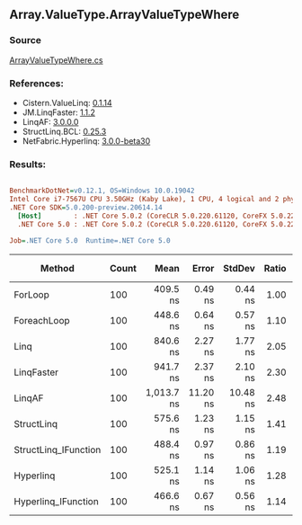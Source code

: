 ﻿## Array.ValueType.ArrayValueTypeWhere

### Source
[ArrayValueTypeWhere.cs](../LinqBenchmarks/Array/ValueType/ArrayValueTypeWhere.cs)

### References:
- Cistern.ValueLinq: [0.1.14](https://www.nuget.org/packages/Cistern.ValueLinq/0.1.14)
- JM.LinqFaster: [1.1.2](https://www.nuget.org/packages/JM.LinqFaster/1.1.2)
- LinqAF: [3.0.0.0](https://www.nuget.org/packages/LinqAF/3.0.0.0)
- StructLinq.BCL: [0.25.3](https://www.nuget.org/packages/StructLinq.BCL/0.25.3)
- NetFabric.Hyperlinq: [3.0.0-beta30](https://www.nuget.org/packages/NetFabric.Hyperlinq/3.0.0-beta30)

### Results:
``` ini

BenchmarkDotNet=v0.12.1, OS=Windows 10.0.19042
Intel Core i7-7567U CPU 3.50GHz (Kaby Lake), 1 CPU, 4 logical and 2 physical cores
.NET Core SDK=5.0.200-preview.20614.14
  [Host]        : .NET Core 5.0.2 (CoreCLR 5.0.220.61120, CoreFX 5.0.220.61120), X64 RyuJIT
  .NET Core 5.0 : .NET Core 5.0.2 (CoreCLR 5.0.220.61120, CoreFX 5.0.220.61120), X64 RyuJIT

Job=.NET Core 5.0  Runtime=.NET Core 5.0  

```
|               Method | Count |       Mean |    Error |   StdDev | Ratio | RatioSD |  Gen 0 | Gen 1 | Gen 2 | Allocated |
|--------------------- |------ |-----------:|---------:|---------:|------:|--------:|-------:|------:|------:|----------:|
|              ForLoop |   100 |   409.5 ns |  0.49 ns |  0.44 ns |  1.00 |    0.00 |      - |     - |     - |         - |
|          ForeachLoop |   100 |   448.6 ns |  0.64 ns |  0.57 ns |  1.10 |    0.00 |      - |     - |     - |         - |
|                 Linq |   100 |   840.6 ns |  2.27 ns |  1.77 ns |  2.05 |    0.00 | 0.0381 |     - |     - |      80 B |
|           LinqFaster |   100 |   941.7 ns |  2.37 ns |  2.10 ns |  2.30 |    0.01 | 2.8896 |     - |     - |    6048 B |
|               LinqAF |   100 | 1,013.7 ns | 11.20 ns | 10.48 ns |  2.48 |    0.03 |      - |     - |     - |         - |
|           StructLinq |   100 |   575.6 ns |  1.23 ns |  1.15 ns |  1.41 |    0.00 | 0.0153 |     - |     - |      32 B |
| StructLinq_IFunction |   100 |   488.4 ns |  0.97 ns |  0.86 ns |  1.19 |    0.00 |      - |     - |     - |         - |
|            Hyperlinq |   100 |   525.1 ns |  1.14 ns |  1.06 ns |  1.28 |    0.00 |      - |     - |     - |         - |
|  Hyperlinq_IFunction |   100 |   466.6 ns |  0.67 ns |  0.56 ns |  1.14 |    0.00 |      - |     - |     - |         - |

